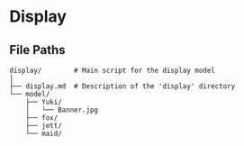 # Display

## File Paths

    display/        # Main script for the display model
    │
    ├── display.md  # Description of the 'display' directory
    └── model/
        ├── Yuki/
        │   └── Banner.jpg
        ├── fox/
        ├── jett/
        └── maid/
